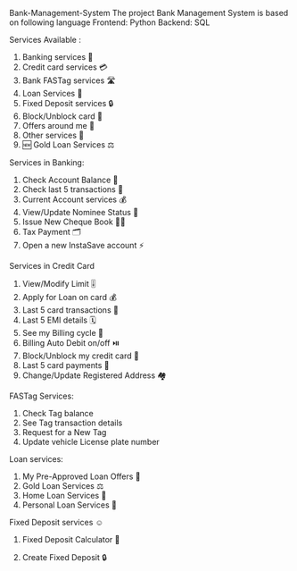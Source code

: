Bank-Management-System
The project Bank Management System is based on following language
Frontend: Python 
Backend: SQL 

 
Services Available :

1. Banking services 🏦
2. Credit card services 💳
3. Bank FASTag services 🛣️
4. Loan Services 💸
5. Fixed Deposit services 🔒
6. Block/Unblock card 🚫
7. Offers around me 🎁
8. Other services 🔎
9. 🆕 Gold Loan Services ⚖️

Services in Banking:

1. Check Account Balance 💸 
2. Check last 5 transactions 📃 
3. Current Account services 💰
4. View/Update Nominee Status 👤
5. Issue New Cheque Book ✍🏻
6. Tax Payment 🗂️
7. Open a new InstaSave account ⚡

Services in Credit Card

1. View/Modify Limit 🎚️
2. Apply for Loan on card 💰
3. Last 5 card transactions 📃
4. Last 5 EMI details 🗓️ 
5. See my Billing cycle 🔁
6. Billing Auto Debit on/off ⏯️
7. Block/Unblock my credit card 🚫
8. Last 5 card payments 📄
9. Change/Update Registered Address 🏘️ 

FASTag Services:

1. Check Tag balance
2. See Tag transaction details
3. Request for a New Tag
4. Update vehicle License plate number

Loan services:

1. My Pre-Approved Loan Offers 💸
2. Gold Loan Services ⚖️
3. Home Loan Services 🏡
4. Personal Loan Services 👤

Fixed Deposit services ☺

1. Fixed Deposit Calculator 🔢

2. Create Fixed Deposit 🔒



